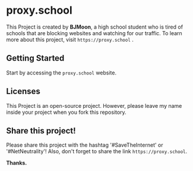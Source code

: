 # proxy.school
This Project is created by **BJMoon**, a high school student who is tired of schools that are blocking websites and watching for our traffic. To learn more about this project, visit `https://proxy.school` . 

## Getting Started
Start by accessing the `proxy.school` website.

## Licenses
This Project is an open-source project. However, please leave my name inside your project when you fork this repository.

## Share this project!
Please share this project with the hashtag '#SaveTheInternet' or '#NetNeutrality'! Also, don't forget to share the link `https://proxy.school`.

**Thanks.**
